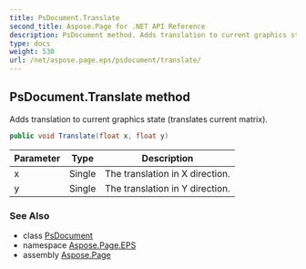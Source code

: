 ```yaml
---
title: PsDocument.Translate
second_title: Aspose.Page for .NET API Reference
description: PsDocument method. Adds translation to current graphics state translates current matrix
type: docs
weight: 530
url: /net/aspose.page.eps/psdocument/translate/
---
```

## PsDocument.Translate method

Adds translation to current graphics state (translates current matrix).

```csharp
public void Translate(float x, float y)
```

| Parameter | Type | Description |
| --- | --- | --- |
| x | Single | The translation in X direction. |
| y | Single | The translation in Y direction. |

### See Also

* class [PsDocument](../)
* namespace [Aspose.Page.EPS](../../psdocument/)
* assembly [Aspose.Page](../../../)


